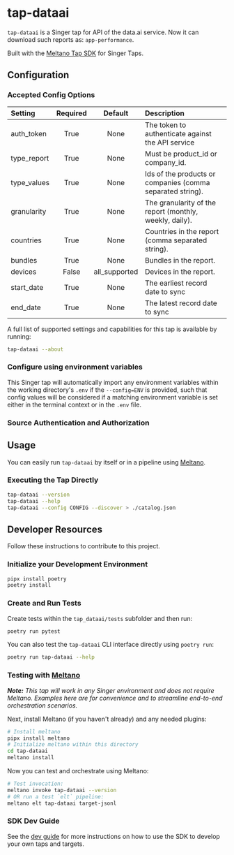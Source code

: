 # tap-dataai

`tap-dataai` is a Singer tap for API of the data.ai service. Now it can download such reports as: `app-performance`.

Built with the [Meltano Tap SDK](https://sdk.meltano.com) for Singer Taps.

<!--

Developer TODO: Update the below as needed to correctly describe the install procedure. For instance, if you do not have a PyPi repo, or if you want users to directly install from your git repo, you can modify this step as appropriate.

## Installation

Install from PyPi:

```bash
pipx install tap-dataai
```

Install from GitHub:

```bash
pipx install git+https://github.com/ORG_NAME/tap-dataai.git@main
```

-->

## Configuration

### Accepted Config Options

| Setting             | Required | Default | Description                                             |
|:--------------------|:--------:|:-------:|:--------------------------------------------------------|
| auth_token          | True     | None    | The token to authenticate against the API service       |
| type_report         | True     | None    | Must be product_id or company_id.                       |
| type_values         | True     | None    | Ids of the products or companies (comma separated string).               |
| granularity         | True     | None    | The granularity of the report (monthly, weekly, daily). |
| countries           | True     | None    | Countries in the report (comma separated string).                        |
| bundles             | True     | None    | Bundles in the report.                                  |
| devices             | False    | all_supported | Devices in the report.                                  |
| start_date          | True     | None    | The earliest record date to sync                        |
| end_date            | True     | None    | The latest record date to sync                          |

A full list of supported settings and capabilities for this
tap is available by running:

```bash
tap-dataai --about
```

### Configure using environment variables

This Singer tap will automatically import any environment variables within the working directory's
`.env` if the `--config=ENV` is provided, such that config values will be considered if a matching
environment variable is set either in the terminal context or in the `.env` file.

### Source Authentication and Authorization

<!--
Developer TODO: If your tap requires special access on the source system, or any special authentication requirements, provide those here.
-->

## Usage

You can easily run `tap-dataai` by itself or in a pipeline using [Meltano](https://meltano.com/).

### Executing the Tap Directly

```bash
tap-dataai --version
tap-dataai --help
tap-dataai --config CONFIG --discover > ./catalog.json
```

## Developer Resources

Follow these instructions to contribute to this project.

### Initialize your Development Environment

```bash
pipx install poetry
poetry install
```

### Create and Run Tests

Create tests within the `tap_dataai/tests` subfolder and
  then run:

```bash
poetry run pytest
```

You can also test the `tap-dataai` CLI interface directly using `poetry run`:

```bash
poetry run tap-dataai --help
```

### Testing with [Meltano](https://www.meltano.com)

_**Note:** This tap will work in any Singer environment and does not require Meltano.
Examples here are for convenience and to streamline end-to-end orchestration scenarios._

<!--
Developer TODO:
Your project comes with a custom `meltano.yml` project file already created. Open the `meltano.yml` and follow any "TODO" items listed in
the file.
-->

Next, install Meltano (if you haven't already) and any needed plugins:

```bash
# Install meltano
pipx install meltano
# Initialize meltano within this directory
cd tap-dataai
meltano install
```

Now you can test and orchestrate using Meltano:

```bash
# Test invocation:
meltano invoke tap-dataai --version
# OR run a test `elt` pipeline:
meltano elt tap-dataai target-jsonl
```

### SDK Dev Guide

See the [dev guide](https://sdk.meltano.com/en/latest/dev_guide.html) for more instructions on how to use the SDK to
develop your own taps and targets.
